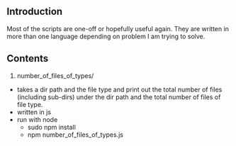 Introduction
------------

Most of the scripts are one-off or hopefully useful again.
They are written in more than one language depending on problem I am trying
to solve.

Contents
--------

1. number_of_files_of_types/
  * takes a dir path and the file type and print out the total number
    of files (including sub-dirs) under the dir path and the total number
    of files of file type.
  * written in js
  * run with node
    * sudo npm install
    * npm number_of_files_of_types.js


